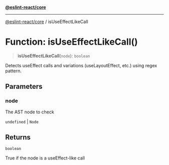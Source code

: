 [**@eslint-react/core**](../README.md)

***

[@eslint-react/core](../README.md) / isUseEffectLikeCall

# Function: isUseEffectLikeCall()

> **isUseEffectLikeCall**(`node`): `boolean`

Detects useEffect calls and variations (useLayoutEffect, etc.) using regex pattern.

## Parameters

### node

The AST node to check

`undefined` | `Node`

## Returns

`boolean`

True if the node is a useEffect-like call
